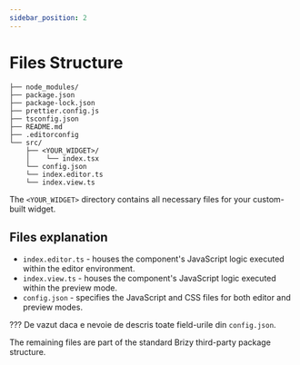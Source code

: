 ```yaml
---
sidebar_position: 2
---
```

# Files Structure

```shell
├── node_modules/
├── package.json
├── package-lock.json
├── prettier.config.js
├── tsconfig.json
├── README.md
├── .editorconfig
└── src/
    ├── <YOUR_WIDGET>/
    │    └── index.tsx
    └── config.json
    └── index.editor.ts
    └── index.view.ts
```
The `<YOUR_WIDGET>` directory contains all necessary files for your custom-built widget.

## Files explanation

- `index.editor.ts` - houses the component's JavaScript logic executed within the editor environment.
- `index.view.ts` - houses the component's JavaScript logic executed within the preview mode.
- `config.json` - specifies the JavaScript and CSS files for both editor and preview modes.

[//]: # (//// TODO: check commentariul asta)
??? De vazut daca e nevoie de descris toate field-urile din `config.json`.

The remaining files are part of the standard Brizy third-party package structure.

